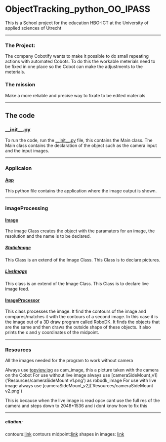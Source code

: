 # ObjectTracking_python_OO_IPASS
This is a School project for the education HBO-ICT at the University of applied sciences of Utrecht

---

### The Project:
The company Cobotify wants to make it possible to do small repeating actions with automated Cobots.
To do this the workable meterials need to be fixed in one place so the Cobot can make the adjustments to the meterials.

### The mission
Make a more reliable and precise way to fixate to be edited materials

---

## The code

### [\_\_init\_\_.py](src/__init__.py)
To run the code, run the [\_\_init\_\_.py](src/__init__.py) file, this contains the Main class.
The Main class contains the declaration of the object such as the camera input and the input images.

---

### Applicaion
#### [App](src/Application/App.py)
This python file contains the application where the image output is shown.

---

### imageProcessing
#### [Image](src/imageProcessing/Image.py)
The image Class creates the object with the paramaters for an image, the resolution and the name is to be declared.
##### [StaticImage](src/imageProcessing/StaticImage.py)
This Class is an extend of the Image Class. This Class is to declare pictures.
##### [LiveImage](src/imageProcessing/LiveImage.py)
This class is an extend of the Image Class. This Class is to declare live image feed.

#### [ImageProcessor](src/imageProcessing/ImageProcessor.py)
This class processes the image. It find the contours of the image and compares/matches it with the contours of a second image. 
In this case it is the image out of a 3D draw program called RoboDK. 
It finds the objects that are the same and then draws the outside shape of these objects. 
It also prints the x and y coordinates of the midpoint.

---

### Resources
All the images needed for the program to work without camera

Always use [topview.jpg](src/Resources/topview.jpg) as cam_image, this a picture taken with the camera on the Cobot
For use without live image always use [cameraSideMount\_v1]('Resources/cameraSideMount v1.png') as robodk_image
For use with live image always use [cameraSideMount\_v2]('Resources/cameraSideMount v2.png')

This is because when the live image is read opcv cant use the full res of the camera and steps down to 2048*1536 and i dont know how to fix this


---
##### citation:
contours:[link](https://learnopencv.com/contour-detection-using-opencv-python-c/#Steps-for-Finding-and-Drawing-Contours-in-OpenCV)
contours midpoint:[link](https://www.geeksforgeeks.org/find-co-ordinates-of-contours-using-opencv-python/)
shapes in images: [link](https://www.pyimagesearch.com/2014/10/20/finding-shapes-images-using-python-opencv/)
    



